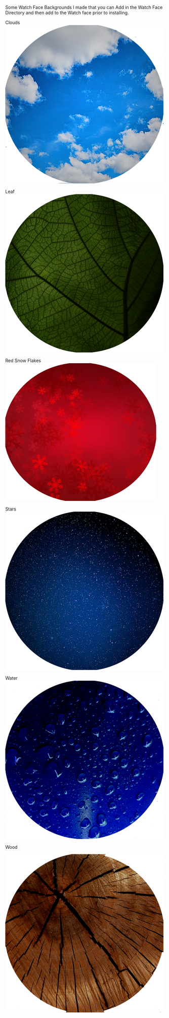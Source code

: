 
Some Watch Face Backgrounds I made that you can Add in the Watch Face Directory and then add to the Watch face prior to installing.   

Clouds
![](https://raw.githubusercontent.com/sderaps/DMM/main/Watch%20Face%20Backgrounds/cloud.png)

Leaf
![enter image description here](https://raw.githubusercontent.com/sderaps/DMM/main/Watch%20Face%20Backgrounds/leaf2.png)

Red Snow Flakes
![enter image description here](https://raw.githubusercontent.com/sderaps/DMM/main/Watch%20Face%20Backgrounds/red%20snowsflake.png)

Stars 
![enter image description here](https://raw.githubusercontent.com/sderaps/DMM/main/Watch%20Face%20Backgrounds/stars.png)

Water
![enter image description here](https://raw.githubusercontent.com/sderaps/DMM/main/Watch%20Face%20Backgrounds/water.png)

Wood

![enter image description here](https://raw.githubusercontent.com/sderaps/DMM/main/Watch%20Face%20Backgrounds/wood.png)

